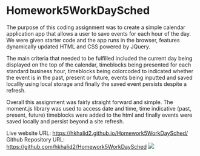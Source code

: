 # Homework5WorkDaySched
The purpose of this coding assignment was to create a simple calendar application app that allows a user to save events for each hour of the day. We were given starter code and the app runs in the browser, features dynamically updated HTML and CSS powered by JQuery. 

The main criteria that needed to be fulfilled included the current day being displayed on the top of the calendar, timeblocks being presented for each standard business hour, timeblocks being colorcoded to indicated whether the event is in the past, present or future, events being inputted and saved locallly using local storage and finally the saved event persists despite a refresh.

Overall this assignment was fairly straight forward and simple. The moment.js library was used to access date and time, time indicative (past, present, future) timeblocks were added to the html and finally events were saved locally and persist beyond a site refresh.

Live website URL: https://hkhalid2.github.io/Homework5WorkDaySched/
Github Repository URL: https://github.com/hkhalid2/Homework5WorkDaySched
![](demo.gif)

